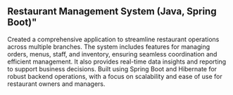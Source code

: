 ## Restaurant Management System (Java, Spring Boot)" 
Created a comprehensive application to streamline restaurant operations across multiple branches. The system includes features for managing orders, menus, staff, and inventory, ensuring seamless coordination and efficient management. It also provides real-time data insights and reporting to support business decisions. Built using Spring Boot and Hibernate for robust backend operations, with a focus on scalability and ease of use for restaurant owners and managers.
